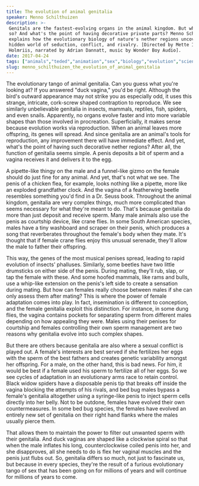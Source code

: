 ```yaml
---
title: The evolution of animal genitalia
speaker: Menno Schilthuizen
description: >-
 Genitals are the fastest-evolving organs in the animal kingdom. But why is this
 so? And what's the point of having decorative private parts? Menno Schilthuizen
 explains how the evolutionary biology of nature's nether regions uncovers a
 hidden world of seduction, conflict, and rivalry. [Directed by Mette Ilene
 Holmriis, narrated by Adrian Dannatt, music by Wonder Boy Audio].
date: 2017-04-24
tags: ["animals","teded","animation","sex","biology","evolution","science"]
slug: menno_schilthuizen_the_evolution_of_animal_genitalia
---
```


The evolutionary tango of animal genitalia. Can you guess what you're looking at? If you
answered "duck vagina," you'd be right. Although the bird's outward appearance may not
strike you as especially odd, it uses this strange, intricate, cork-screw shaped
contraption to reproduce. We see similarly unbelievable genitalia in insects, mammals,
reptiles, fish, spiders, and even snails. Apparently, no organs evolve faster and into
more variable shapes than those involved in procreation. Superficially, it makes sense
because evolution works via reproduction. When an animal leaves more offspring, its genes
will spread. And since genitalia are an animal's tools for reproduction, any improvement
there will have immediate effect. And yet, what's the point of having such decorative
nether regions? After all, the function of genitalia seems simple. A penis deposits a bit
of sperm and a vagina receives it and delivers it to the egg.

A pipette-like thingy on the male and a funnel-like gizmo on the female should do just
fine for any animal. And yet, that's not what we see. The penis of a chicken flea, for
example, looks nothing like a pipette, more like an exploded grandfather clock. And the
vagina of a featherwing beetle resembles something you'd find in a Dr. Seuss book.
Throughout the animal kingdom, genitalia are very complex things, much more complicated
than seems necessary for what they're meant to do. That's because genitalia do more than
just deposit and receive sperm. Many male animals also use the penis as courtship device,
like crane flies. In some South American species, males have a tiny washboard and scraper
on their penis, which produces a song that reverberates throughout the female's body when
they mate. It's thought that if female crane flies enjoy this unusual serenade, they'll
allow the male to father their offspring.

This way, the genes of the most musical penises spread, leading to rapid evolution of
insects' phalluses. Similarly, some beetles have two little drumsticks on either side of
the penis. During mating, they'll rub, slap, or tap the female with these. And some hoofed
mammals, like rams and bulls, use a whip-like extension on the penis's left side to
create a sensation during mating. But how can females really choose between males if she
can only assess them after mating? This is where the power of female adaptation comes into
play. In fact, insemination is different to conception, and the female genitalia exploit
this distinction. For instance, in some dung flies, the vagina contains pockets for
separating sperm from different males depending on how appealing they were. Males using
their penises for courtship and females controlling their own sperm management are two
reasons why genitalia evolve into such complex shapes.

But there are others because genitalia are also where a sexual conflict is played out. A
female's interests are best served if she fertilizes her eggs with the sperm of the best
fathers and creates genetic variability amongst her offspring. For a male, on the other
hand, this is bad news. For him, it would be best if a female used his sperm to fertilize
all of her eggs. So we see cycles of adaptation in an evolutionary arms race to retain
control. Black widow spiders have a disposable penis tip that breaks off inside the
vagina blocking the attempts of his rivals, and bed bug males bypass a female's genitalia
altogether using a syringe-like penis to inject sperm cells directly into her belly. Not
to be outdone, females have evolved their own countermeasures. In some bed bug species,
the females have evolved an entirely new set of genitalia on their right hand flanks where
the males usually pierce them.

That allows them to maintain the power to filter out unwanted sperm with their genitalia.
And duck vaginas are shaped like a clockwise spiral so that when the male inflates his
long, counterclockwise coiled penis into her, and she disapproves, all she needs to do is
flex her vaginal muscles and the penis just flubs out. So, genitalia differs so much, not
just to fascinate us, but because in every species, they're the result of a furious
evolutionary tango of sex that has been going on for millions of years and will continue
for millions of years to come.

<!--
ad_duration=0
event="TED-Ed"
external_start_time=0
intro_duration=0
is_subtitle_required="False"
is_talk_featured="False"
language="en"
language_swap="False"
native_language="en"
number_of_related_talks=6
number_of_speakers=1
number_of_subtitled_videos=0
number_of_tags=7
number_of_talk_download_languages=17
number_of_talk_more_resources=0
number_of_talk_recommendations=0
number_of_talks_take_actions=0
post_ad_duration=0
published_timestamp="2019-04-05 20:04:53"
recording_date="2017-04-24"
speaker_is_published=0
speaker_name="Menno Schilthuizen"
talk_name="The evolution of animal genitalia"
talks_tags=["animals","teded","animation","sex","biology","evolution","science"]
url_photo_talk="https://s3.amazonaws.com/talkstar-photos/uploads/741e966b-a02d-4e89-9e5e-2cd05891a878/221_genitalia_1.jpg"
url_webpage="https://www.ted.com/talks/menno_schilthuizen_the_evolution_of_animal_genitalia"
video_type_name="TED-Ed Original"
-->